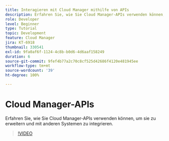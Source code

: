 ```yaml
---
title: Interagieren mit Cloud Manager mithilfe von APIs
description: Erfahren Sie, wie Sie Cloud Manager-APIs verwenden können, um sie zu erweitern und mit anderen Systemen zu integrieren.
role: Developer
level: Beginner
type: Tutorial
topic: Development
feature: Cloud Manager
jira: KT-6918
thumbnail: 330541
exl-id: 9fa0af6f-1124-4c8b-b0d6-4d6aaf158249
duration: 6
source-git-commit: 9fef4b77a2c70c8cf525d42686f4120e481945ee
workflow-type: tm+mt
source-wordcount: '39'
ht-degree: 100%

---
```


# Cloud Manager-APIs

Erfahren Sie, wie Sie Cloud Manager-APIs verwenden können, um sie zu erweitern und mit anderen Systemen zu integrieren.

>[!VIDEO](https://video.tv.adobe.com/v/330541?quality=12&learn=on)
